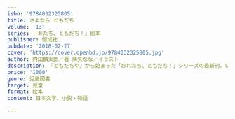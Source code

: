 ```yaml
---
isbn: '9784032325805'
title: さよなら ともだち
volume: '13'
series: 「おたち、ともだち！」絵本
publisher: 偕成社
pubdate: '2018-02-27'
cover: 'https://cover.openbd.jp/9784032325805.jpg'
author: 内田麟太郎／著 降矢なな／イラスト
description: 『ともだちや』から始まった「おれたち、ともだち！」シリーズの最新刊。いまやお互い大切友だちとなったキツネとオオカミの、『ともだちや』以前のお話。
price: '1000'
genre: 児童図書
target: 児童
format: 絵本
content: 日本文学、小説・物語

---
```

